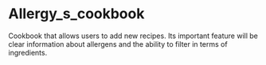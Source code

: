 # Allergy_s_cookbook
Cookbook that allows users to add new recipes. Its important feature will be clear information about allergens and the ability to filter in terms of ingredients.
